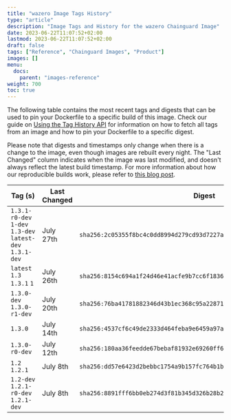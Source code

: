```yaml
---
title: "wazero Image Tags History"
type: "article"
description: "Image Tags and History for the wazero Chainguard Image"
date: 2023-06-22T11:07:52+02:00
lastmod: 2023-06-22T11:07:52+02:00
draft: false
tags: ["Reference", "Chainguard Images", "Product"]
images: []
menu:
  docs:
    parent: "images-reference"
weight: 700
toc: true
---
```


The following table contains the most recent tags and digests that can be used to pin your Dockerfile to a specific build of this image. Check our guide on [Using the Tag History API](/chainguard/chainguard-images/using-the-tag-history-api/) for information on how to fetch all tags from an image and how to pin your Dockerfile to a specific digest.

Please note that digests and timestamps only change when there is a change to the image, even though images are rebuilt every night. The "Last Changed" column indicates when the image was last modified, and doesn't always reflect the latest build timestamp. For more information about how our reproducible builds work, please refer to [this blog post](https://www.chainguard.dev/unchained/reproducing-chainguards-reproducible-image-builds).

| Tag (s)                                                    | Last Changed | Digest                                                                    |
|------------------------------------------------------------|--------------|---------------------------------------------------------------------------|
|  `1.3.1-r0-dev` `1-dev` `1.3-dev` `latest-dev` `1.3.1-dev` | July 27th    | `sha256:2c05355f8bc4c0dd8994d279cd93d7227ac71d75393eecdedc8a2dd02cc03bdc` |
|  `latest` `1.3` `1.3.1` `1`                                | July 26th    | `sha256:8154c694a1f24d46e41acfe9b7cc6f183624f589267dc7b58b25716e7fd69275` |
|  `1.3.0-dev` `1.3.0-r1-dev`                                | July 20th    | `sha256:76ba41781882346d43b1ec368c95a2287151329753e798ea41f4db60680ecf49` |
|  `1.3.0`                                                   | July 14th    | `sha256:4537cf6c49de2333d464feba9e6459a97a513296de7392d05f491def9155b828` |
|  `1.3.0-r0-dev`                                            | July 12th    | `sha256:180aa36feedde67bebaf81932e69260ff63575f26b3d6f3fe933cc3e36fdd600` |
|  `1.2` `1.2.1`                                             | July 8th     | `sha256:dd57e6423d2bebbc1754a9b157fc764b1b8ca6c748839fa9e73094aaea6f10ca` |
|  `1.2-dev` `1.2.1-r0-dev` `1.2.1-dev`                      | July 8th     | `sha256:8891fff6bb0eb274d3f81b345d326b28b21a251edf1fdb81bc47c29c390071ae` |
